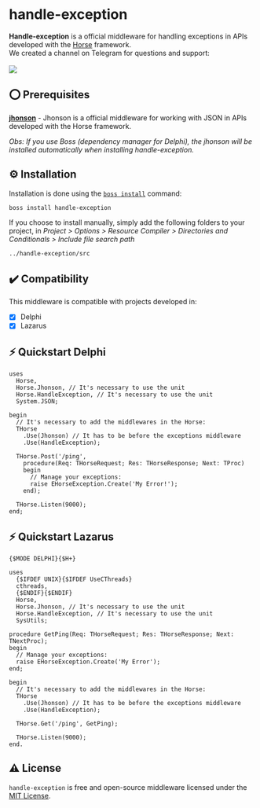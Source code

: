 # handle-exception
<b>Handle-exception</b> is a official middleware for handling exceptions in APIs developed with the <a href="https://github.com/HashLoad/horse">Horse</a> framework.
<br>We created a channel on Telegram for questions and support:<br><br>
<a href="https://t.me/hashload">
  <img src="https://img.shields.io/badge/telegram-join%20channel-7289DA?style=flat-square">
</a>

## ⭕ Prerequisites
[**jhonson**](https://github.com/HashLoad/jhonson) - Jhonson is a official middleware for working with JSON in APIs developed with the Horse framework.

*Obs: If you use Boss (dependency manager for Delphi), the jhonson will be installed automatically when installing handle-exception.*

## ⚙️ Installation
Installation is done using the [`boss install`](https://github.com/HashLoad/boss) command:
``` sh
boss install handle-exception
```
If you choose to install manually, simply add the following folders to your project, in *Project > Options > Resource Compiler > Directories and Conditionals > Include file search path*
```
../handle-exception/src
```

## ✔️ Compatibility
This middleware is compatible with projects developed in:
- [X] Delphi
- [X] Lazarus

## ⚡️ Quickstart Delphi
```delphi
uses 
  Horse, 
  Horse.Jhonson, // It's necessary to use the unit
  Horse.HandleException, // It's necessary to use the unit
  System.JSON;

begin
  // It's necessary to add the middlewares in the Horse:
  THorse
    .Use(Jhonson) // It has to be before the exceptions middleware
    .Use(HandleException);

  THorse.Post('/ping',
    procedure(Req: THorseRequest; Res: THorseResponse; Next: TProc)
    begin
      // Manage your exceptions:
      raise EHorseException.Create('My Error!');
    end);

  THorse.Listen(9000);
end;
```

## ⚡️ Quickstart Lazarus
```delphi
{$MODE DELPHI}{$H+}

uses
  {$IFDEF UNIX}{$IFDEF UseCThreads}
  cthreads,
  {$ENDIF}{$ENDIF}
  Horse,
  Horse.Jhonson, // It's necessary to use the unit
  Horse.HandleException, // It's necessary to use the unit
  SysUtils;

procedure GetPing(Req: THorseRequest; Res: THorseResponse; Next: TNextProc);
begin
  // Manage your exceptions:
  raise EHorseException.Create('My Error');
end;

begin
  // It's necessary to add the middlewares in the Horse:
  THorse
    .Use(Jhonson) // It has to be before the exceptions middleware
    .Use(HandleException);

  THorse.Get('/ping', GetPing);

  THorse.Listen(9000);
end.
```

## ⚠️ License
`handle-exception` is free and open-source middleware licensed under the [MIT License](https://github.com/HashLoad/handle-exception/blob/master/LICENSE).
